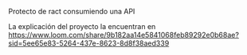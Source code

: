 Protecto de ract consumiendo una API

La explicación del proyecto la encuentran en 
https://www.loom.com/share/9b182aa14e5841068feb89292e0b68ae?sid=5ee65e83-5264-437e-8623-8d8f38aed339 